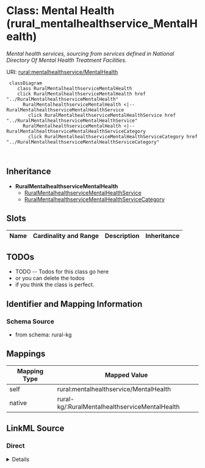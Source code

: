 

# Class: Mental Health (rural_mentalhealthservice_MentalHealth)


_Mental health services, sourcing from services defined in National Directory Of Mental Health Treatment Facilities._





URI: [rural:mentalhealthservice/MentalHealth](http://sail.ua.edu/ruralkg/mentalhealthservice/MentalHealth)






```mermaid
 classDiagram
    class RuralMentalhealthserviceMentalHealth
    click RuralMentalhealthserviceMentalHealth href "../RuralMentalhealthserviceMentalHealth"
      RuralMentalhealthserviceMentalHealth <|-- RuralMentalhealthserviceMentalHealthService
        click RuralMentalhealthserviceMentalHealthService href "../RuralMentalhealthserviceMentalHealthService"
      RuralMentalhealthserviceMentalHealth <|-- RuralMentalhealthserviceMentalHealthServiceCategory
        click RuralMentalhealthserviceMentalHealthServiceCategory href "../RuralMentalhealthserviceMentalHealthServiceCategory"
      
      
```





## Inheritance
* **RuralMentalhealthserviceMentalHealth**
    * [RuralMentalhealthserviceMentalHealthService](../classes/RuralMentalhealthserviceMentalHealthService.md)
    * [RuralMentalhealthserviceMentalHealthServiceCategory](../classes/RuralMentalhealthserviceMentalHealthServiceCategory.md)



## Slots

| Name | Cardinality and Range | Description | Inheritance |
| ---  | --- | --- | --- |









## TODOs

* TODO -- Todos for this class go here
* or you can delete the todos
* if you think the class is perfect.

## Identifier and Mapping Information







### Schema Source


* from schema: rural-kg




## Mappings

| Mapping Type | Mapped Value |
| ---  | ---  |
| self | rural:mentalhealthservice/MentalHealth |
| native | rural-kg/:RuralMentalhealthserviceMentalHealth |







## LinkML Source

<!-- TODO: investigate https://stackoverflow.com/questions/37606292/how-to-create-tabbed-code-blocks-in-mkdocs-or-sphinx -->

### Direct

<details>
```yaml
name: rural_mentalhealthservice_MentalHealth
description: Mental health services, sourcing from services defined in National Directory
  Of Mental Health Treatment Facilities.
title: Mental Health
todos:
- TODO -- Todos for this class go here
- or you can delete the todos
- if you think the class is perfect.
notes:
- There are 0 instances of this class.
from_schema: rural-kg
class_uri: rural:mentalhealthservice/MentalHealth

```
</details>

### Induced

<details>
```yaml
name: rural_mentalhealthservice_MentalHealth
description: Mental health services, sourcing from services defined in National Directory
  Of Mental Health Treatment Facilities.
title: Mental Health
todos:
- TODO -- Todos for this class go here
- or you can delete the todos
- if you think the class is perfect.
notes:
- There are 0 instances of this class.
from_schema: rural-kg
class_uri: rural:mentalhealthservice/MentalHealth

```
</details>